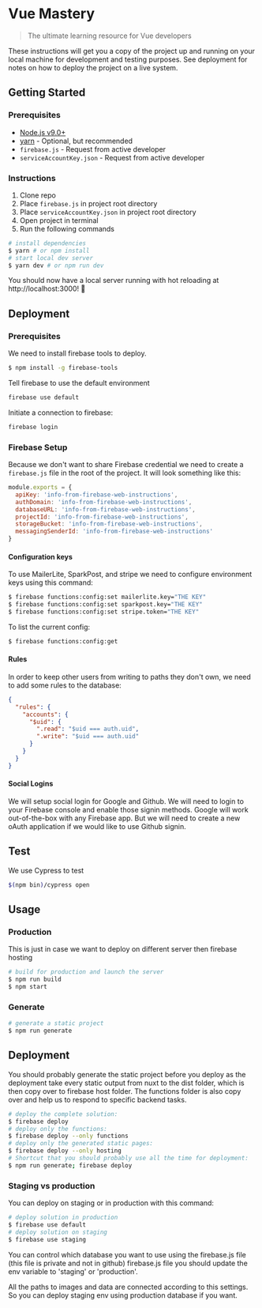 # Vue Mastery

> The ultimate learning resource for Vue developers

These instructions will get you a copy of the project up and running on your local machine for development and testing purposes. See deployment for notes on how to deploy the project on a live system.

## Getting Started

### Prerequisites

- [Node.js v9.0+](https://nodejs.org/en/)
- [yarn](https://yarnpkg.com) - Optional, but recommended
- `firebase.js` - Request from active developer
- `serviceAccountKey.json` - Request from active developer

### Instructions

1. Clone repo
1. Place `firebase.js` in project root directory
1. Place `serviceAccountKey.json` in project root directory
1. Open project in terminal
1. Run the following commands

```bash
# install dependencies
$ yarn # or npm install
# start local dev server
$ yarn dev # or npm run dev
```

You should now have a local server running with hot reloading at http://localhost:3000! 🎉

## Deployment

### Prerequisites

We need to install firebase tools to deploy.

```bash
$ npm install -g firebase-tools
```

Tell firebase to use the default environment

```bash
firebase use default
```

Initiate a connection to firebase:

```bash
firebase login
```

### Firebase Setup

Because we don't want to share Firebase credential we need to create a `firebase.js` file in the root of the project. It will look something like this:

```js
module.exports = {
  apiKey: 'info-from-firebase-web-instructions',
  authDomain: 'info-from-firebase-web-instructions',
  databaseURL: 'info-from-firebase-web-instructions',
  projectId: 'info-from-firebase-web-instructions',
  storageBucket: 'info-from-firebase-web-instructions',
  messagingSenderId: 'info-from-firebase-web-instructions'
}
```

#### Configuration keys

To use MailerLite, SparkPost, and stripe we need to configure environment keys using this command:

```bash
$ firebase functions:config:set mailerlite.key="THE KEY"
$ firebase functions:config:set sparkpost.key="THE KEY"
$ firebase functions:config:set stripe.token="THE KEY"
```

To list the current config:

```bash
$ firebase functions:config:get
```

#### Rules

In order to keep other users from writing to paths they don't own, we need to add some rules to the database:

```json
{
  "rules": {
    "accounts": {
      "$uid": {
        ".read": "$uid === auth.uid",
        ".write": "$uid === auth.uid"
      }
    }
  }
}
```

#### Social Logins

We will setup social login for Google and Github. We will need to login to your Firebase console and enable those signin methods. Google will work out-of-the-box with any Firebase app. But we will need to create a new oAuth application if we would like to use Github signin.

## Test

We use Cypress to test

```bash
$(npm bin)/cypress open
```

## Usage

### Production

This is just in case we want to deploy on different server then firebase hosting

```bash
# build for production and launch the server
$ npm run build
$ npm start
```

### Generate

```bash
# generate a static project
$ npm run generate
```

## Deployment

You should probably generate the static project before you deploy as the deployment take every static output from nuxt to the dist folder, which is then copy over to firebase host folder.
The functions folder is also copy over and help us to respond to specific backend tasks.

```bash
# deploy the complete solution:
$ firebase deploy
# deploy only the functions:
$ firebase deploy --only functions
# deploy only the generated static pages:
$ firebase deploy --only hosting
# Shortcut that you should probably use all the time for deployment:
$ npm run generate; firebase deploy
```

### Staging vs production

You can deploy on staging or in production with this command:

```bash
# deploy solution in production
$ firebase use default
# deploy solution on staging
$ firebase use staging
```

You can control which database you want to use using the firebase.js file (this file is private and not in github)
firebase.js file you should update the env variable to 'staging' or 'production'.

All the paths to images and data are connected according to this settings.
So you can deploy staging env using production database if you want.
